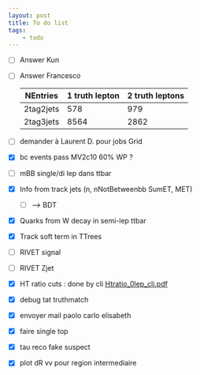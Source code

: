 ```yaml
---
layout: post
title: To do list
tags: 
    - todo
---
```


* [ ] Answer Kun
* [ ] Answer Francesco

    | NEntries  | 1 truth lepton | 2 truth leptons |
    | --------- | -------------- | --------------- |
    | 2tag2jets | 578            | 979             |
    | 2tag3jets | 8564           | 2862            |


* [ ] demander à Laurent D. pour jobs Grid
* [x] bc events pass MV2c10 60% WP ?
* [ ] mBB single/di lep dans ttbar
* [x] Info from track jets (n, nNotBetweenbb SumET, MET) 
  * [ ] --> BDT
* [x] Quarks from W decay in semi-lep ttbar
* [x] Track soft term in TTrees
* [ ] RIVET signal
* [ ] RIVET Zjet
* [x] HT ratio cuts : done by cli [Htratio_0lep_cli.pdf](quiver-file-url/A1EFAC745DDF3AC01398CA055FDF7A01.pdf)
* [x] debug tat truthmatch
* [x] envoyer mail paolo carlo elisabeth
* [x] faire single top
* [x] tau reco fake suspect
* [x] plot dR vv pour region intermediaire
